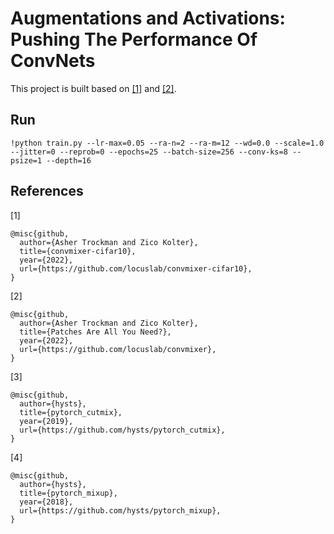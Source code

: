 # Augmentations and Activations: Pushing The Performance Of ConvNets

This project is built based on [[1]](https://github.com/locuslab/convmixer-cifar10) and [[2]](https://github.com/locuslab/convmixer).
## Run
```
!python train.py --lr-max=0.05 --ra-n=2 --ra-m=12 --wd=0.0 --scale=1.0 --jitter=0 --reprob=0 --epochs=25 --batch-size=256 --conv-ks=8 --psize=1 --depth=16
```

## References
[1] 
```
@misc{github, 
  author={Asher Trockman and Zico Kolter}, 
  title={convmixer-cifar10}, 
  year={2022}, 
  url={https://github.com/locuslab/convmixer-cifar10}, 
}
```

[2] 
```
@misc{github, 
  author={Asher Trockman and Zico Kolter}, 
  title={Patches Are All You Need?}, 
  year={2022}, 
  url={https://github.com/locuslab/convmixer}, 
}
```

[3]
```
@misc{github, 
  author={hysts}, 
  title={pytorch_cutmix}, 
  year={2019}, 
  url={https://github.com/hysts/pytorch_cutmix}, 
}
```

[4]
```
@misc{github, 
  author={hysts}, 
  title={pytorch_mixup}, 
  year={2018}, 
  url={https://github.com/hysts/pytorch_mixup}, 
}
```
